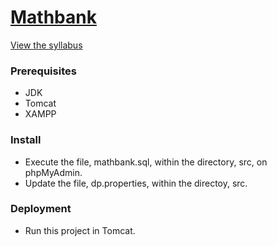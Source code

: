 # [Mathbank](https://umsl.jaredible.net/Mathbank)
[View the syllabus](http://htmlpreview.github.io/?https://github.com/jaredible/umsl-cmpsci-4010/blob/master/Project2/CS4010Fall2019Project2.html)
<br/>

### Prerequisites

* JDK
* Tomcat
* XAMPP

### Install

- Execute the file, mathbank.sql, within the directory, src, on phpMyAdmin.
- Update the file, dp.properties, within the directoy, src.

### Deployment

- Run this project in Tomcat.
